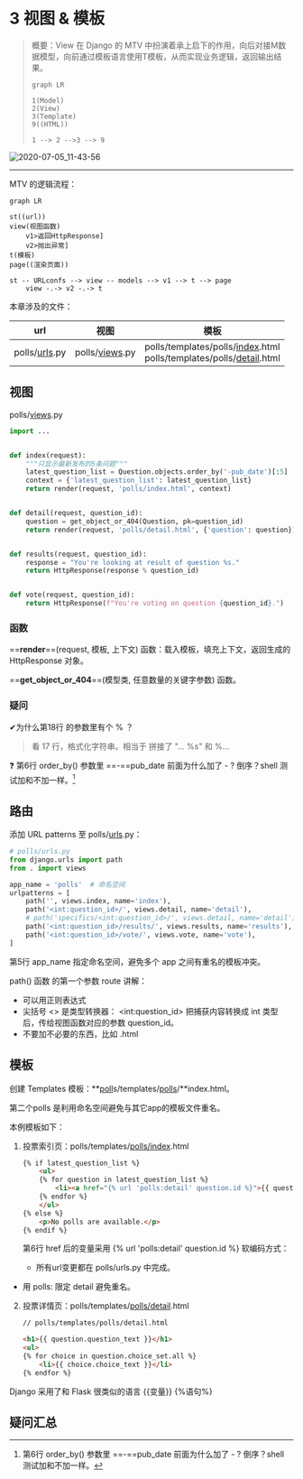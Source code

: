 # 3 视图 & 模板

> 概要：View 在 Django 的 MTV 中扮演着承上启下的作用，向后对接M数据模型，向前通过模板语言使用T模板，从而实现业务逻辑，返回输出结果。
>
> ```mermaid
> graph LR
> 
> 1(Model)
> 2(View)
> 3(Template)
> 9((HTML))
> 
> 1 --> 2 -->3 --> 9
> 
> ```
>
> 

![2020-07-05_11-43-56](https://pic-1301887806.cos.ap-guangzhou.myqcloud.com/img/2020-07-05_11-43-56.jpg)

---

MTV 的逻辑流程：

```mermaid
graph LR

st((url))
view(视图函数)
	v1>返回HttpResponse]
	v2>抛出异常]
t(模板)
page((渲染页面))

st -- URLconfs --> view -- models --> v1 --> t --> page
	view -.-> v2 -.-> t
```

本章涉及的文件：

| url                                      | 视图                                       | 模板                                                         |
| ---------------------------------------- | ------------------------------------------ | ------------------------------------------------------------ |
| polls/<a href='#urls'><u>urls</u></a>.py | polls/<a href='#views'><u>views</u></a>.py | polls/templates/polls/<a href='#index'><u>index</u></a>.html<br />polls/templates/polls/<a href='#detail'><u>detail</u></a>.html |



## 视图

<span name='views' id='views'>polls/<u>views</u>.py</span>

```python
import ...


def index(request):
    """只显示最新发布的5条问题"""
    latest_question_list = Question.objects.order_by('-pub_date')[:5]
    context = {'latest_question_list': latest_question_list}
    return render(request, 'polls/index.html', context)


def detail(request, question_id):
    question = get_object_or_404(Question, pk=question_id)
    return render(request, 'polls/detail.html', {'question': question})


def results(request, question_id):
    response = "You're looking at result of question %s."
    return HttpResponse(response % question_id)


def vote(request, question_id):
    return HttpResponse(f"You're voting on question {question_id}.")

```

### 函数

==**render**==(request, 模板, 上下文) 函数：载入模板，填充上下文，返回生成的 HttpResponse 对象。

==**get_object_or_404**==(模型类, 任意数量的关键字参数) 函数。

### 疑问

✔为什么第18行 的参数里有个 %  ？

> 看 17 行，格式化字符串。相当于 拼接了 "... %s" 和  %...

❓ 第6行 order_by() 参数里 ==-==pub_date 前面为什么加了 \- ?  倒序？shell 测试加和不加一样。[^order_by]

## 路由

添加 URL patterns 至 <span name='urls' id='urls'>polls/<u>urls</u>.py</span>：

```python
# polls/urls.py
from django.urls import path
from . import views

app_name = 'polls'	# 命名空间
urlpatterns = [
    path('', views.index, name='index'),
    path('<int:question_id>/', views.detail, name='detail'),
    # path('specifics/<int:question_id>/', views.detail, name='detail'), 测试失败！
    path('<int:question_id>/results/', views.results, name='results'),
    path('<int:question_id>/vote/', views.vote, name='vote'),
]

```

第5行 app_name 指定命名空间，避免多个 app 之间有重名的模板冲突。

path() 函数 的第一个参数 route 讲解：

- 可以用正则表达式
- 尖括号 \<> 是类型转换器： \<int:question_id> 把捕获内容转换成 int 类型后，传给视图函数对应的参数 question_id。
- 不要加不必要的东西，比如 .html

## 模板

创建 Templates 模板：**<u>poll</u>s/templates/<u>polls</u>/**index.html。

第二个polls 是利用命名空间避免与其它app的模板文件重名。



本例模板如下：

1. 投票索引页：polls/templates/<u><span name='index' id='index'>polls/index</span></u>.html

    ```html
    {% if latest_question_list %}
        <ul>
        {% for question in latest_question_list %}
            <li><a href="{% url 'polls:detail' question.id %}">{{ question.question_text }}</a></li>
        {% endfor %}
        </ul>
    {% else %}
        <p>No polls are available.</p>
    {% endif %}
    ```
    
    第6行 href 后的变量采用 {% url 'polls:detail' question.id %} 软编码方式：

    + 所有url变更都在 polls/urls.py 中完成。
+ 用 polls: 限定 detail 避免重名。



2. 投票详情页：polls/templates/<u><span name='detail' id='detail'>polls/detail</span></u>.html

    ```html
    // polls/templates/polls/detail.html
    
    <h1>{{ question.question_text }}</h1>
    <ul>
    {% for choice in question.choice_set.all %}
        <li>{{ choice.choice_text }}</li>
    {% endfor %}
    ```

Django 采用了和 Flask 很类似的语言 {{变量}}  {%语句%}

## 疑问汇总

[^order_by]: 第6行 order_by() 参数里 ==-==pub_date 前面为什么加了 \- ?  倒序？shell 测试加和不加一样。